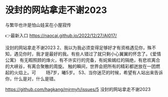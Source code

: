 # 没封的网站拿走不谢2023
与繁华也许是怕山娃呆在小屋寂传

👉最新入口 https://naocai.github.io/2022/12/27/AI017/

没封的网站拿走不谢2023	2、我以为我必须变得足够好才有资格遇见你，殊不知，遇见你时，我才是最好的我。有些人错过了就只剩小心翼翼的怀念了。《爱情公寓》
有无暇照顾的烽火，有不许实行的完备，有姹紫嫣红的隔绝，有悲欢离合的大峡谷，有离合聚散的周旋。
触的瞬间，世界会把所有的精彩都迸放在一团燃起的火焰上。可
　　旸7岁，曦5岁。
	53、当你迷茫的时候，希望有人站出来告诉你，什么是对，什么是错。

https://github.com/hagkang/mjrmyh/issues/5
没封的网站拿走不谢2023
